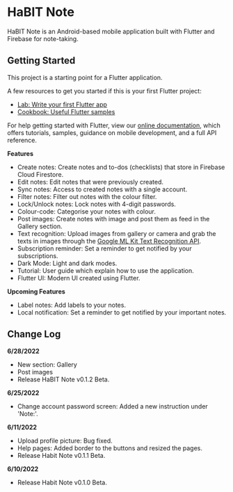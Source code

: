 # HaBIT Note

HaBIT Note is an Android-based mobile application built with Flutter and Firebase for note-taking.

## Getting Started

This project is a starting point for a Flutter application.

A few resources to get you started if this is your first Flutter project:

- [Lab: Write your first Flutter app](https://flutter.dev/docs/get-started/codelab)
- [Cookbook: Useful Flutter samples](https://flutter.dev/docs/cookbook)

For help getting started with Flutter, view our
[online documentation](https://flutter.dev/docs), which offers tutorials,
samples, guidance on mobile development, and a full API reference.

**Features**
- Create notes: Create notes and to-dos (checklists) that store in Firebase Cloud Firestore.
- Edit notes: Edit notes that were previously created.
- Sync notes: Access to created notes with a single account.
- Filter notes: Filter out notes with the colour filter.
- Lock/Unlock notes: Lock notes with 4-digit passwords.
- Colour-code: Categorise your notes with colour.
- Post images: Create notes with image and post them as feed in the Gallery section.
- Text recognition: Upload images from gallery or camera and grab the texts in images through the [Google ML Kit Text Recognition API](https://developers.google.com/ml-kit/vision/text-recognition).
- Subscription reminder: Set a reminder to get notified by your subscriptions.
- Dark Mode: Light and dark modes.
- Tutorial: User guide which explain how to use the application.
- Flutter UI: Modern UI created using Flutter.

**Upcoming Features**
- Label notes: Add labels to your notes.
- Local notification: Set a reminder to get notified by your important notes.

## Change Log
**6/28/2022**
- New section: Gallery
- Post images
- Release HaBIT Note v0.1.2 Beta.

**6/25/2022**
- Change account password screen: Added a new instruction under 'Note:'.

**6/11/2022**
- Upload profile picture: Bug fixed.
- Help pages: Added border to the buttons and resized the pages.
- Release Habit Note v0.1.1 Beta.

**6/10/2022**
- Release Habit Note v0.1.0 Beta.